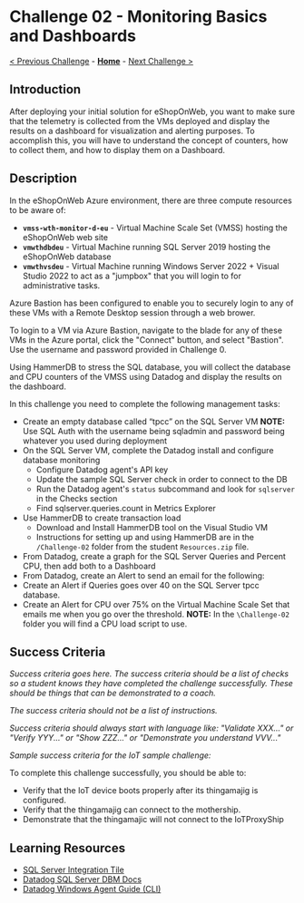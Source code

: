 # Challenge 02 - Monitoring Basics and Dashboards

[< Previous Challenge](./Challenge-01.md) - **[Home](../README.md)** - [Next Challenge >](./Challenge-03.md)

## Introduction

After deploying your initial solution for eShopOnWeb, you want to make sure that the telemetry is collected from the VMs deployed and display the results on a dashboard for visualization and alerting purposes. To accomplish this, you will have to understand the concept of counters, how to collect them, and how to display them on a Dashboard.

## Description

In the eShopOnWeb Azure environment, there are three compute resources to be aware of:
- **`vmss-wth-monitor-d-eu`** - Virtual Machine Scale Set (VMSS) hosting the eShopOnWeb web site
- **`vmwthdbdeu`** - Virtual Machine running SQL Server 2019 hosting the eShopOnWeb database
- **`vmwthvsdeu`** - Virtual Machine running Windows Server 2022 + Visual Studio 2022 to act as a "jumpbox" that you will login to for administrative tasks.

Azure Bastion has been configured to enable you to securely login to any of these VMs with a Remote Desktop session through a web brower. 

To login to a VM via Azure Bastion, navigate to the blade for any of these VMs in the Azure portal, click the "Connect" button, and select "Bastion". Use the username and password provided in Challenge 0.

Using HammerDB to stress the SQL database, you will collect the database and CPU counters of the VMSS using Datadog and display the results on the dashboard.

In this challenge you need to complete the following management tasks:
- Create an empty database called “tpcc” on the SQL Server VM
    **NOTE:** Use SQL Auth with the username being sqladmin and password being whatever you used during deployment
- On the SQL Server VM, complete the Datadog install and configure database monitoring
    - Configure Datadog agent's API key
    - Update the sample SQL Server check in order to connect to the DB
    - Run the Datadog agent's `status` subcommand and look for `sqlserver` in the Checks section  
    - Find sqlserver.queries.count in Metrics Explorer
- Use HammerDB to create transaction load
    - Download and Install HammerDB tool on the Visual Studio VM 
    - Instructions for setting up and using HammerDB are in the `/Challenge-02` folder from the student `Resources.zip` file.
- From Datadog, create a graph for the SQL Server Queries and Percent CPU, then add both to a Dashboard
- From Datadog, create an Alert to send an email for the following:
- Create an Alert if Queries goes over 40 on the SQL Server tpcc database.
- Create an Alert for CPU over 75% on the Virtual Machine Scale Set that emails me when you go over the threshold.
    **NOTE:** In the `\Challenge-02` folder you will find a CPU load script to use.


## Success Criteria

*Success criteria goes here. The success criteria should be a list of checks so a student knows they have completed the challenge successfully. These should be things that can be demonstrated to a coach.* 

*The success criteria should not be a list of instructions.*

*Success criteria should always start with language like: "Validate XXX..." or "Verify YYY..." or "Show ZZZ..." or "Demonstrate you understand VVV..."*

*Sample success criteria for the IoT sample challenge:*

To complete this challenge successfully, you should be able to:
- Verify that the IoT device boots properly after its thingamajig is configured.
- Verify that the thingamajig can connect to the mothership.
- Demonstrate that the thingamajic will not connect to the IoTProxyShip

## Learning Resources

- [SQL Server Integration Tile](https://us3.datadoghq.com/integrations/sql-server)
- [Datadog SQL Server DBM Docs](https://docs.datadoghq.com/database_monitoring/setup_sql_server/selfhosted/?tab=sqlserver2014)
- [Datadog Windows Agent Guide (CLI)](https://docs.datadoghq.com/agent/basic_agent_usage/windows/?tab=commandline)
